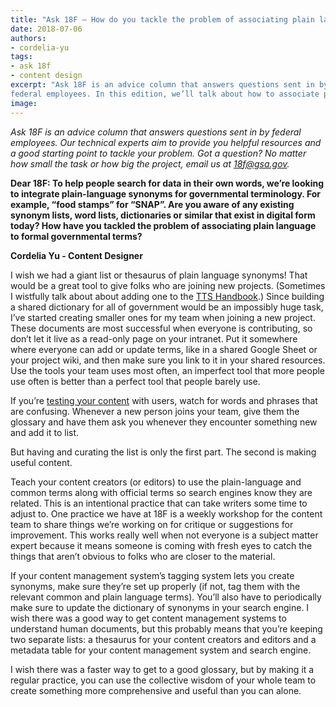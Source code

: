 ```yaml
---
title: "Ask 18F — How do you tackle the problem of associating plain language to formal governmental terms?"
date: 2018-07-06
authors:
- cordelia-yu
tags:
- ask 18f
- content design
excerpt: "Ask 18F is an advice column that answers questions sent in by
federal employees. In this edition, we’ll talk about how to associate plain language to formal governmental terms "
image:
---
```


*Ask 18F is an advice column that answers questions sent in by federal
employees. Our technical experts aim to provide you helpful resources
and a good starting point to tackle your problem. Got a question? No
matter how small the task or how big the project, email us at
18f@gsa.gov.*

**Dear 18F: To help people search for data in their own words, we’re
looking to integrate plain-language synonyms for governmental
terminology. For example, “food stamps” for “SNAP”. Are you aware of any
existing synonym lists, word lists, dictionaries or similar that exist
in digital form today? How have you tackled the problem of associating
plain language to formal governmental terms?**

**Cordelia Yu - Content Designer**

I wish we had a giant list or thesaurus of plain language synonyms! That
would be a great tool to give folks who are joining new projects.
(Sometimes I wistfully talk about about adding one to the [TTS
Handbook](https://handbook.18f.gov/).) Since building a shared
dictionary for all of government would be an impossibly huge task, I’ve
started creating smaller ones for my team when joining a new project.
These documents are most successful when everyone is contributing, so
don’t let it live as a read-only page on your intranet. Put it somewhere
where everyone can add or update terms, like in a shared Google Sheet or
your project wiki, and then make sure you link to it in your shared
resources. Use the tools your team uses most often, an imperfect tool
that more people use often is better than a perfect tool that people
barely use.

If you’re [testing your
content](https://18f.gsa.gov/2016/04/19/looking-at-the-different-ways-to-test-content/) with users, watch for words and phrases that are confusing. Whenever a
new person joins your team, give them the glossary and have them ask you
whenever they encounter something new and add it to list.

But having and curating the list is only the first part. The second is
making useful content.

Teach your content creators (or editors) to use the plain-language and
common terms along with official terms so search engines know they are
related. This is an intentional practice that can take writers some time
to adjust to. One practice we have at 18F is a weekly workshop for the
content team to share things we’re working on for critique or
suggestions for improvement. This works really well when not everyone is
a subject matter expert because it means someone is coming with fresh
eyes to catch the things that aren’t obvious to folks who are closer to
the material.

If your content management system’s tagging system lets you create
synonyms, make sure they’re set up properly (if not, tag them with the
relevant common and plain language terms). You’ll also have to
periodically make sure to update the dictionary of synonyms in your
search engine. I wish there was a good way to get content management
systems to understand human documents, but this probably means that
you’re keeping two separate lists: a thesaurus for your content creators
and editors and a metadata table for your content management system and
search engine.

I wish there was a faster way to get to a good glossary, but by making
it a regular practice, you can use the collective wisdom of your whole
team to create something more comprehensive and useful than you can
alone.
